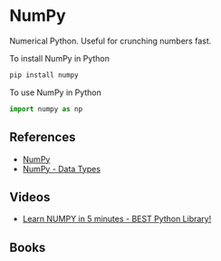 # NumPy

Numerical Python. Useful for crunching numbers fast.

To install NumPy in Python

```python
pip install numpy
```

To use NumPy in Python

```python
import numpy as np
```

## References

- [NumPy](https://numpy.org/)
- [NumPy - Data Types](https://www.tutorialspoint.com/numpy/numpy_data_types.htm)

## Videos

- [Learn NUMPY in 5 minutes - BEST Python Library!](https://www.youtube.com/watch?v=xECXZ3tyONo)

## Books
